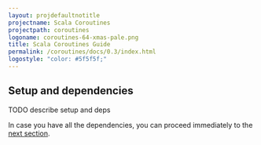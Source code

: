```yaml
---
layout: projdefaultnotitle
projectname: Scala Coroutines
projectpath: coroutines
logoname: coroutines-64-xmas-pale.png
title: Scala Coroutines Guide
permalink: /coroutines/docs/0.3/index.html
logostyle: "color: #5f5f5f;"
---
```



## Setup and dependencies

TODO describe setup and deps

In case you have all the dependencies,
you can proceed immediately to the [next section](/coroutines/docs/0.3/101/).
